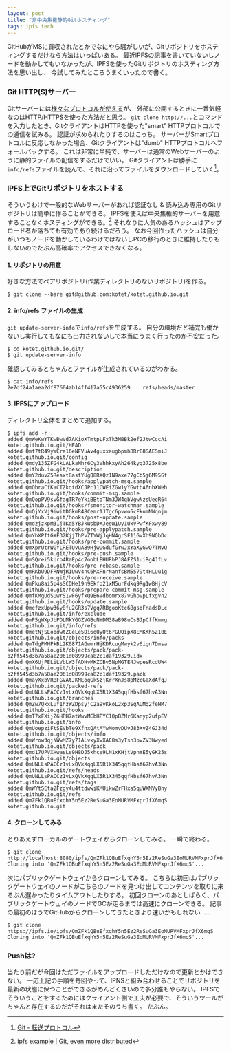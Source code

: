 ```yaml
---
layout: post
title: "非中央集権静的Gitホスティング"
tags: ipfs tech
---
```


GitHubがMSに買収されたとかでなにやら騒がしいが、Gitリポジトリをホスティングするだけなら方法はいっぱいある。
最近IPFSの記事を書いていないしノードを動かしてもいなかったが、IPFSを使ったGitリポジトリのホスティング方法を思い出し、
今試してみたところうまくいったので書く。

### Git HTTP(S)サーバー

Gitサーバーには[様々なプロトコルが使える](https://git-scm.com/book/ja/v2/Git%E3%82%B5%E3%83%BC%E3%83%90%E3%83%BC-%E3%83%97%E3%83%AD%E3%83%88%E3%82%B3%E3%83%AB)が、
外部に公開するときに一番気軽なのはHTTP/HTTPSを使った方法だと思う。
`git clone http://...`とコマンドを入力したとき、GitクライアントはHTTPを使った"smart" HTTPプロトコルでの通信を試みる。
認証が求められたりするのはこっち。
サーバーがSmartプロトコルに反応しなかった場合、Gitクライアントは"dumb" HTTPプロトコルへフォールバックする。
これは非常に単純で、サーバーは通常のWebサーバーのように静的ファイルの配信をするだけでいい。
Gitクライアントは勝手に`info/refs`ファイルを読んで、それに沿ってファイルをダウンロードしていく[^1]。

[^1]: [Git - 転送プロトコル](https://git-scm.com/book/ja/v2/Git%E3%81%AE%E5%86%85%E5%81%B4-%E8%BB%A2%E9%80%81%E3%83%97%E3%83%AD%E3%83%88%E3%82%B3%E3%83%AB)

### IPFS上でGitリポジトリをホストする

そういうわけで一般的なWebサーバーがあれば認証なし & 読み込み専用のGitリポジトリは簡単に作ることができる。
IPFSを使えば中央集権的サーバーを用意することなくホスティングができる。[^2]
それなりに人気のあるハッシュはアップロード者が落ちても有効であり続けるだろう。
なお今回作ったハッシュは自分がいつもノードを動かしているわけではないしPCの移行のときに維持したりもしないのでたぶん高確率でアクセスできなくなる。

[^2]: [ipfs example \| Git, even more distributed](https://ipfs.io/docs/examples/example-viewer/example#../git/readme.md)

#### 1. リポジトリの用意

好きな方法でベアリポジトリ(作業ディレクトリのないリポジトリ)を作る。

```console
$ git clone --bare git@github.com:kotet/kotet.github.io.git
```

#### 2. info/refs ファイルの生成

`git update-server-info`で`info/refs`を生成する。
自分の環境だと補完も働かないし実行してもなにも出力されないしで本当にうまく行ったのか不安だった。

```console
$ cd kotet.github.io.git/
$ git update-server-info
```

確認してみるとちゃんとファイルが生成されているのがわかる。

```console
$ cat info/refs 
2e7df24a1aea2df87604ab14ff417a55c4936259	refs/heads/master
```

#### 3. IPFSにアップロード

ディレクトリ全体をまとめて追加する。

```console
$ ipfs add -r .
added QmWeKwYTKwBwVd7AKioXTmtpLFxTk3MBBk2ef2JtwCccAi kotet.github.io.git/HEAD
added Qmf7tR49yWCra16eNFVuAv4guxxaugbpmhBRrE8SAESmiJ kotet.github.io.git/config
added Qmdy135ZFG4kUALkaMhr6Cy3VhhkxyAh264kyg3725x8be kotet.github.io.git/description
added QmY2duvZ5Resxt8astYUgQ8RXQz1N9axe77gCb5j6M95Gf kotet.github.io.git/hooks/applypatch-msg.sample
added QmQbraCfKaCTZkqtdXCJPc11CWEiZGw1yYGwtbA6nbXWeh kotet.github.io.git/hooks/commit-msg.sample
added QmQopPV9svGfagTR7eYkiBBtoTNm3JW4qbVgwNzsUecR64 kotet.github.io.git/hooks/fsmonitor-watchman.sample
added QmQjYxVj9iwitDGkmR48Cemr1JTgc6pvwo5cFkumNWqnjm kotet.github.io.git/hooks/post-update.sample
added QmdzjzkpM31jTKd5YBJkWsbDXJeeW1Uy1UxVPwfKFxwy89 kotet.github.io.git/hooks/pre-applypatch.sample
added QmYhXPftGXF32KjjThPvZTYWjJqHN4grSF11GvXh9NQbDc kotet.github.io.git/hooks/pre-commit.sample
added QmXprUtrWGYLRETUvuA89HjwUGdufGrwJxYaXyGwQ7TMvQ kotet.github.io.git/hooks/pre-push.sample
added QmSQrei5kUrb4RaEp4c7oobLEHURhPJ8AFZS1uiRg4JfLv kotet.github.io.git/hooks/pre-rebase.sample
added QmRKbU9DFRNWjR1UwV4nC6MXPnrNanfsBM5579t4HLUuig kotet.github.io.git/hooks/pre-receive.sample
added QmPku8ai5p4sSCDHe19n9Ekfo21xM5urFdkq9Rg1wBHjcV kotet.github.io.git/hooks/prepare-commit-msg.sample
added QmfKMgUdSUwrS1wF6yfkQ9B6Vdbomrx87vGhpvpLfxgVn2 kotet.github.io.git/hooks/update.sample
added QmcfzxUpw36y8fu2GR3s7Vgq7RBgooKtc6BgsqFnadsDLc kotet.github.io.git/info/exclude
added QmP5gWXpJbPDLMkYGGZVGBuNYDM38aB98uCsBJpCffKmmg kotet.github.io.git/info/refs
added QmetNjSLoodwtZCeLe5Di6oQyQt6rGUQipX8EMKKh5Z1BE kotet.github.io.git/objects/info/packs
added QmTdgPMHPkBL2K6871AGwmrHjKDRcugMwyk2v6ign7Dmsa kotet.github.io.git/objects/pack/pack-b2ff545d3b7a58ae2061d08999ca82c1daf19329.idx
added QmX6UjPELiLVbLW3fADHvMKZCBv5NpMGTE4JwpesRcdUW4 kotet.github.io.git/objects/pack/pack-b2ff545d3b7a58ae2061d08999ca82c1daf19329.pack
added QmayXxbVRBFGVAtJKMEogGkSzjKrrXnJs8pMzcGaXdAfqJ kotet.github.io.git/packed-refs
added QmUNLLsPACCz1vLxQVkXqqLX5R1X345qqfHbsf67hvA3Nn kotet.github.io.git/branches
added QmZw7QkxLuf1hzWZDpsyjC2a9yKkoL2xp3SgAUMg2feHM7 kotet.github.io.git/hooks
added QmT7xFXijZ6HPH7atWwvMCbHPYC1QpBZMr6Kanyp2ufpEV kotet.github.io.git/info
added QmUoepziFtSEVbTe9XfhxQAtAYwMomvDUvJ83XvZ4GJ34d kotet.github.io.git/objects/info
added QmWrow3qjNWwMZ7y71ALvxyXwXAC8s3yTsn3pvZV3Wwyed kotet.github.io.git/objects/pack
added Qmd17UPVXHwasLs9H8DJ5khce9LN1xKHjtVpnYE5yGK25s kotet.github.io.git/objects
added QmUNLLsPACCz1vLxQVkXqqLX5R1X345qqfHbsf67hvA3Nn kotet.github.io.git/refs/heads
added QmUNLLsPACCz1vLxQVkXqqLX5R1X345qqfHbsf67hvA3Nn kotet.github.io.git/refs/tags
added QmWYtSEta2Fzgy4u4ttdwwiKMUikwZrFHxa5quWXMVyBhy kotet.github.io.git/refs
added QmZFk1QBuEfxqhY5n5Ez2ReSuGa3EoMURVMFxprJfX6mqS kotet.github.io.git
```

#### 4. クローンしてみる

とりあえずローカルのゲートウェイからクローンしてみる。
一瞬で終わる。

```console
$ git clone http://localhost:8080/ipfs/QmZFk1QBuEfxqhY5n5Ez2ReSuGa3EoMURVMFxprJfX6mqS
Cloning into 'QmZFk1QBuEfxqhY5n5Ez2ReSuGa3EoMURVMFxprJfX6mqS'...
```

次にパブリックゲートウェイからクローンしてみる。
こちらは初回はパブリックゲートウェイのノードがこちらのノードを見つけ出してコンテンツを取りに来るぶん遅かったりタイムアウトしたりする。
初回クローンのあとしばらく、パブリックゲートウェイのノードでGCが走るまでは高速にクローンできる。
記事の最初のほうでGitHubからクローンしてきたときより速いかもしれない……

```console
$ git clone https://ipfs.io/ipfs/QmZFk1QBuEfxqhY5n5Ez2ReSuGa3EoMURVMFxprJfX6mqS
Cloning into 'QmZFk1QBuEfxqhY5n5Ez2ReSuGa3EoMURVMFxprJfX6mqS'...
```

### Pushは?

当たり前だが今回はただファイルをアップロードしただけなので更新とかはできない。
一応上記の手順を毎回やって、IPNSと組み合わせることでリポジトリを最新の状態に保つことができるがめんどくさいので多分誰もやらない。
IPFSでそういうことをするためにはクライアント側で工夫が必要で、そういうツールがちゃんと存在するのだがそれはまたそのうち書く。
たぶん。